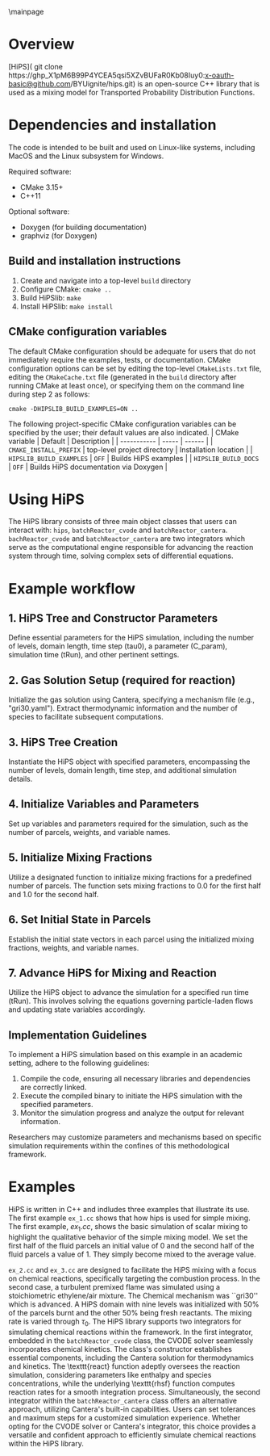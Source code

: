
\mainpage

<!-- #################################################################### -->

# Overview

[HiPS]( git clone https://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:x-oauth-basic@github.com/BYUignite/hips.git) is an open-source C++ library that is used as a mixing model for Transported Probability Distribution Functions.

# Dependencies and installation

The code is intended to be built and used on Linux-like systems, including MacOS and the Linux subsystem for Windows.

Required software:
* CMake 3.15+
* C++11

Optional software:
* Doxygen (for building documentation)
* graphviz (for Doxygen)

## Build and installation instructions
1. Create and navigate into a top-level `build` directory
2. Configure CMake: `cmake ..`
3. Build HiPSlib: `make`
4. Install HiPSlib: `make install`

## CMake configuration variables
The default CMake configuration should be adequate for users that do not immediately require the examples, tests, or documentation. CMake configuration options can be set by editing the top-level `CMakeLists.txt` file, editing the `CMakeCache.txt` file (generated in the `build` directory after running CMake at least once), or specifying them on the command line during step 2 as follows:
```
cmake -DHIPSLIB_BUILD_EXAMPLES=ON ..
```

The following project-specific CMake configuration variables can be specified by the user; their default values are also indicated.
| CMake variable | Default | Description |
| ----------- | ----- | ------ |
| `CMAKE_INSTALL_PREFIX`   | top-level project directory | Installation location |
| `HIPSLIB_BUILD_EXAMPLES` | `OFF` | Builds HiPS examples |
| `HIPSLIB_BUILD_DOCS`     | `OFF` | Builds HiPS documentation via Doxygen |

# Using HiPS
The HiPS library consists of three main object classes that users can interact with: `hips`, `batchReactor_cvode` and `batchReactor_cantera`. `bachReactor_cvode` and `batchReactor_cantera` are two integrators which serve as the computational engine responsible for advancing the reaction system through time, solving complex sets of differential equations.  

# Example workflow

## 1. HiPS Tree and Constructor Parameters

Define essential parameters for the HiPS simulation, including the number of levels, domain length, time step (tau0), a parameter (C_param), simulation time (tRun), and other pertinent settings.

## 2. Gas Solution Setup (required for reaction)

Initialize the gas solution using Cantera, specifying a mechanism file (e.g., "gri30.yaml"). Extract thermodynamic information and the number of species to facilitate subsequent computations.

## 3. HiPS Tree Creation

Instantiate the HiPS object with specified parameters, encompassing the number of levels, domain length, time step, and additional simulation details.

## 4. Initialize Variables and Parameters

Set up variables and parameters required for the simulation, such as the number of parcels, weights, and variable names.

## 5. Initialize Mixing Fractions

Utilize a designated function to initialize mixing fractions for a predefined number of parcels. The function sets mixing fractions to 0.0 for the first half and 1.0 for the second half.

## 6. Set Initial State in Parcels

Establish the initial state vectors in each parcel using the initialized mixing fractions, weights, and variable names.

## 7. Advance HiPS for Mixing and Reaction

Utilize the HiPS object to advance the simulation for a specified run time (tRun). This involves solving the equations governing particle-laden flows and updating state variables accordingly.

## Implementation Guidelines

To implement a HiPS simulation based on this example in an academic setting, adhere to the following guidelines:

1. Compile the code, ensuring all necessary libraries and dependencies are correctly linked.
2. Execute the compiled binary to initiate the HiPS simulation with the specified parameters.
3. Monitor the simulation progress and analyze the output for relevant information.

Researchers may customize parameters and mechanisms based on specific simulation requirements within the confines of this methodological framework.


 # Examples
HiPS is written in C++ and indludes three examples that illustrate its use. The first example ```ex_1.cc``` shows that how hips is used for simple mixing. 
The first example, $ex_1.cc$, shows the basic simulation of scalar mixing to highlight the qualitative behavior of the simple mixing model. We set the first half of the fluid parcels an initial value of 0 and the second half of the fluid parcels a value of 1. They simply become mixed to the average value. 



```ex_2.cc``` and ```ex_3.cc``` are designed to facilitate the HiPS mixing with a focus on chemical reactions, specifically targeting the combustion process. In the second case, a turbulent premixed flame was simulated using a stoichiometric ethylene/air mixture. The Chemical mechanism was ``gri30'' which is advanced. A HiPS domain with nine levels was
initialized with 50\% of the parcels burnt and the other 50\% being fresh reactants. The mixing rate
is varied through $\tau_0$. 
The HiPS library supports two integrators for simulating chemical reactions within the framework. In the first integrator, embedded in the ```batchReactor_cvode``` class, the CVODE solver seamlessly incorporates chemical kinetics. The class's constructor establishes essential components, including the Cantera solution for thermodynamics and kinetics. The \texttt{react} function adeptly oversees the reaction simulation, considering parameters like enthalpy and species concentrations, while the underlying \texttt{rhsf} function computes reaction rates for a smooth integration process. Simultaneously, the second integrator within the ```batchReactor_cantera``` class offers an alternative approach, utilizing Cantera's built-in capabilities. Users can set tolerances and maximum steps for a customized simulation experience. Whether opting for the CVODE solver or Cantera's integrator, this choice provides a versatile and confident approach to efficiently simulate chemical reactions within the HiPS library.

